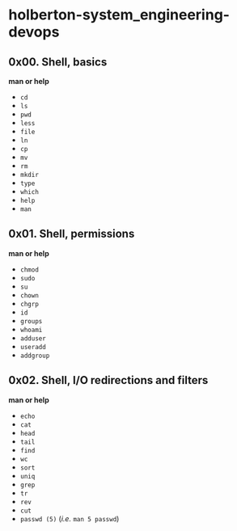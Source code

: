 # holberton-system_engineering-devops  
   
## 0x00. Shell, basics    

**man or help**  

- `cd`  
- `ls`  
- `pwd`  
- `less`  
- `file`  
- `ln`  
- `cp`  
- `mv`  
- `rm`  
- `mkdir`  
- `type`  
- `which`  
- `help`  
- `man`  
   
##  0x01. Shell, permissions  
   
**man or help**   
   
- `chmod`  
- `sudo`  
- `su`  
- `chown`  
- `chgrp`  
- `id`  
- `groups`  
- `whoami`  
- `adduser`  
- `useradd`  
- `addgroup`  
   
## 0x02. Shell, I/O redirections and filters  
   
**man or help**  
   
- `echo`  
- `cat`  
- `head`  
- `tail`  
- `find`  
- `wc`  
- `sort`  
- `uniq`  
- `grep`  
- `tr`  
- `rev`  
- `cut`  
- `passwd (5)` (*i.e.* `man 5 passwd`)   
